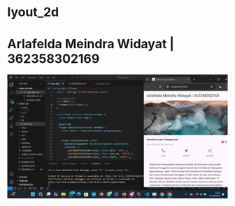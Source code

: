 # lyout_2d
# Arlafelda Meindra Widayat | 362358302169  


![Laporan Praktikum](<Screenshot 2024-10-01 121212.png>)